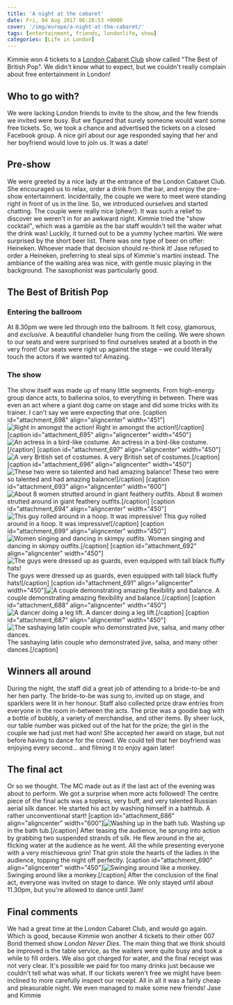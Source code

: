 ```yaml
---
title: 'A night at the cabaret'
date: Fri, 04 Aug 2017 06:28:53 +0000
cover: '/img/europe/a-night-at-the-cabaret/'
tags: [entertainment, friends, londonlife, show]
categories: [Life in London]
---
```


Kimmie won 4 tickets to a [London Cabaret Club](http://www.thelondoncabaretclub.com/) show called "The Best of British Pop". We didn't know what to expect, but we couldn't really complain about free entertainment in London!

Who to go with?
---------------

We were lacking London friends to invite to the show, and the few friends we invited were busy. But we figured that surely someone would want some free tickets. So, we took a chance and advertised the tickets on a closed Facebook group. A nice girl about our age responded saying that her and her boyfriend would love to join us. It was a date!

Pre-show
--------

We were greeted by a nice lady at the entrance of the London Cabaret Club. She encouraged us to relax, order a drink from the bar, and enjoy the pre-show entertainment. Incidentally, the couple we were to meet were standing right in front of us in the line. So, we introduced ourselves and started chatting. The couple were really nice (phew!). It was such a relief to discover we weren't in for an awkward night. Kimmie tried the "show cocktail", which was a gamble as the bar staff wouldn't tell the waiter what the drink was! Luckily, it turned out to be a yummy lychee martini. We were surprised by the short beer list. There was one type of beer on offer: Heineken. Whoever made that decision should re-think it! Jase refused to order a Heineken, preferring to steal sips of Kimmie's martini instead. The ambiance of the waiting area was nice, with gentle music playing in the background. The saxophonist was particularly good.

The Best of British Pop
-----------------------

### Entering the ballroom

At 8.30pm we were led through into the ballroom. It felt cosy, glamorous, and _exclusive_. A beautiful chandelier hung from the ceiling. We were shown to our seats and were surprised to find ourselves seated at a booth in the very front! Our seats were right up against the stage – we could literally touch the actors if we wanted to! Amazing.

### The show

The show itself was made up of many little segments. From high-energy group dance acts, to ballerina solos, to everything in between. There was even an act where a giant dog came on stage and did some tricks with its trainer. I can't say we were expecting that one. \[caption id="attachment_698" align="aligncenter" width="451"\]![Right in amongst the action!](http://coupleofkiwis.com/wp-content/uploads/2017/08/cabaret-16-451x600.jpg) Right in amongst the action!\[/caption\] \[caption id="attachment_695" align="aligncenter" width="450"\]![An actress in a bird-like costume.](http://coupleofkiwis.com/wp-content/uploads/2017/08/cabaret-13-450x600.jpg) An actress in a bird-like costume.\[/caption\] \[caption id="attachment_697" align="aligncenter" width="450"\]![A very British set of costumes.](http://coupleofkiwis.com/wp-content/uploads/2017/08/cabaret-15-450x600.jpg) A very British set of costumes.\[/caption\] \[caption id="attachment_696" align="aligncenter" width="450"\]![These two were so talented and had amazing balance!](http://coupleofkiwis.com/wp-content/uploads/2017/08/cabaret-14-450x600.jpg) These two were so talented and had amazing balance!\[/caption\] \[caption id="attachment_693" align="aligncenter" width="600"\]![About 8 women strutted around in giant feathery outfits.](http://coupleofkiwis.com/wp-content/uploads/2017/08/cabaret-10-600x600.jpg) About 8 women strutted around in giant feathery outfits.\[/caption\] \[caption id="attachment_694" align="aligncenter" width="450"\]![This guy rolled around in a hoop. It was impressive!](http://coupleofkiwis.com/wp-content/uploads/2017/08/cabaret-12-450x600.jpg) This guy rolled around in a hoop. It was impressive!\[/caption\] \[caption id="attachment_699" align="aligncenter" width="450"\]![Women singing and dancing in skimpy outfits.](http://coupleofkiwis.com/wp-content/uploads/2017/08/cabaret-18-450x600.jpg) Women singing and dancing in skimpy outfits.\[/caption\] \[caption id="attachment_692" align="aligncenter" width="450"\]![The guys were dressed up as guards, even equipped with tall black fluffy hats!](http://coupleofkiwis.com/wp-content/uploads/2017/08/cabaret-9-450x600.jpg) The guys were dressed up as guards, even equipped with tall black fluffy hats!\[/caption\] \[caption id="attachment_691" align="aligncenter" width="450"\]![A couple demonstrating amazing flexibility and balance.](http://coupleofkiwis.com/wp-content/uploads/2017/08/cabaret-8-450x600.jpg) A couple demonstrating amazing flexibility and balance.\[/caption\] \[caption id="attachment_688" align="aligncenter" width="450"\]![A dancer doing a leg lift.](http://coupleofkiwis.com/wp-content/uploads/2017/08/cabaret-2-450x600.jpg) A dancer doing a leg lift.\[/caption\] \[caption id="attachment_687" align="aligncenter" width="450"\]![The sashaying latin couple who demonstrated jive, salsa, and many other dances.](http://coupleofkiwis.com/wp-content/uploads/2017/08/cabaret-1-450x600.jpg) The sashaying latin couple who demonstrated jive, salsa, and many other dances.\[/caption\]

Winners all around
------------------

During the night, the staff did a great job of attending to a bride-to-be and her hen party. The bride-to-be was sung to, invited up on stage, and sparklers were lit in her honour. Staff also collected prize draw entries from everyone in the room in-between the acts. The prize was a goodie bag with a bottle of bubbly, a variety of merchandise, and other items. By sheer luck, our table number was picked out of the hat for the prize; the girl in the couple we had just met had won! She accepted her award on stage, but not before having to dance for the crowd. We could tell that her boyfriend was enjoying every second... and filming it to enjoy again later!

The final act
-------------

Or so we thought. The MC made out as if the last act of the evening was about to perform. We got a surprise when more acts followed! The centre piece of the final acts was a topless, very buff, and very talented Russian aerial silk dancer. He started his act by washing himself in a bathtub. A rather unconventional start! \[caption id="attachment_686" align="aligncenter" width="600"\]![Washing up in the bath tub.](http://coupleofkiwis.com/wp-content/uploads/2017/08/cabaret-17-600x450.jpg) Washing up in the bath tub.\[/caption\] After teasing the audience, he sprung into action by grabbing two suspended strands of silk. He flew around in the air, flicking water at the audience as he went. All the while presenting everyone with a very mischievous grin! That grin stole the hearts of the ladies in the audience, topping the night off perfectly. \[caption id="attachment_690" align="aligncenter" width="450"\]![Swinging around like a monkey. ](http://coupleofkiwis.com/wp-content/uploads/2017/08/cabaret-4-450x600.jpg) Swinging around like a monkey.\[/caption\] After the conclusion of the final act, everyone was invited on stage to dance. We only stayed until about 11.30pm, but you're allowed to dance until 3am!

Final comments
--------------

We had a great time at the London Cabaret Club, and would go again. Which is good, because Kimmie won another 4 tickets to their other 007 Bond themed show _London Never Dies_. The main thing that we think should be improved is the table service, as the waiters were quite busy and took a while to fill orders. We also got charged for water, and the final receipt was not very clear. It's possible we paid for too many drinks just because we couldn't tell what was what. If our tickets weren't free we might have been inclined to more carefully inspect our receipt. All in all it was a fairly cheap and pleasurable night. We even managed to make some new friends! Jase and Kimmie